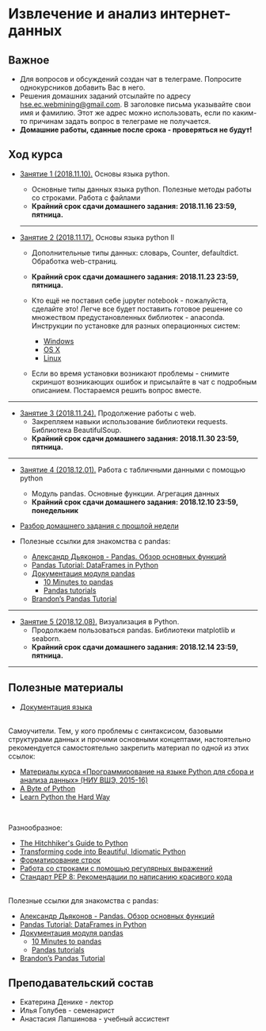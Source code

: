 # Извлечение и анализ интернет-данных

## Важное
* Для вопросов и обсуждений создан чат в телеграме. Попросите однокурсников добавить Вас в него.
* Решения домашних заданий отсылайте по адресу [hse.ec.webmining@gmail.com](hse.ec.webmining@gmail.com). В заголовке письма указывайте свои имя и фамилию. Этот же адрес можно использовать, если по каким-то причинам задать вопрос в телеграме не получается.
* **Домашние работы, сданные после срока - проверяться не будут!**

## Ход курса


* [Занятие 1 (2018.11.10).](https://github.com/magnitofonov/hse-econ-data-analysis-course/tree/master/week_01) Основы языка python. 
	* Основные типы данных языка python. Полезные методы работы со строками. Работа с файлами 
	* **Крайний срок сдачи домашнего задания: 2018.11.16 23:59, пятница.** 

	---

* [Занятие 2 (2018.11.17).](https://github.com/magnitofonov/hse-econ-data-analysis-course/tree/master/week_02) Основы языка python II 
	* Дополнительные типы данных: словарь, Counter, defaultdict. Обработка web-страниц.
	* **Крайний срок сдачи домашнего задания: 2018.11.23 23:59, пятница.** 

	* Кто ещё не поставил себе jupyter notebook - пожалуйста, сделайте это! Легче все будет поставить готовое решение со множеством предустановленных библиотек - anaconda. Инструкции по установке для разных операционных систем:
		* [Windows](https://conda.io/docs/user-guide/install/windows.html)
		* [OS X](https://conda.io/docs/user-guide/install/macos.html)
		* [Linux](https://conda.io/docs/user-guide/install/linux.html)
	
	* Если во время установки возникают проблемы - снимите скриншот возникающих ошибок и присылайте в чат с подробным описанием. Постараемся решить вопрос вместе.

---

* [Занятие 3 (2018.11.24).](https://github.com/magnitofonov/hse-econ-data-analysis-course/tree/master/week_03) Продолжение работы с web.
	* Закрепляем навыки использование библиотеки requests. Библиотека BeautifulSoup. 
	* **Крайний срок сдачи домашнего задания: 2018.11.30 23:59, пятница.** 

---

* [Занятие 4 (2018.12.01).](https://github.com/magnitofonov/hse-econ-data-analysis-course/tree/master/week_04) Работа с табличными данными с помощью python
	* Модуль pandas. Основные функции. Агрегация данных
	* **Крайний срок сдачи домашнего задания: 2018.12.10 23:59, понедельник**

* [Разбор домашнего задания с прошлой недели](https://github.com/magnitofonov/hse-econ-data-analysis-course/blob/master/week_04/hw_03_solution.ipynb)


* Полезные ссылки для знакомства с pandas:
	* [Александр Дьяконов - Pandas. Обзор основных функций](https://alexanderdyakonov.files.wordpress.com/2015/04/ama2015_pandas.pdf) 
	* [Pandas Tutorial: DataFrames in Python](https://www.datacamp.com/community/tutorials/pandas-tutorial-dataframe-python)
	* [Документация модуля pandas](https://pandas.pydata.org/pandas-docs/stable/index.html)
		* [10 Minutes to pandas](https://pandas.pydata.org/pandas-docs/stable/10min.html)
		* [Pandas tutorials](https://pandas.pydata.org/pandas-docs/stable/tutorials.html) 
	* [Brandon’s Pandas Tutorial](https://github.com/brandon-rhodes/pycon-pandas-tutorial) 

---

* [Занятие 5 (2018.12.08).](https://github.com/magnitofonov/hse-econ-data-analysis-course/tree/master/week_05) Визуализация в Python.
	* Продолжаем пользоваться pandas. Библиотеки matplotlib и seaborn.
	* **Крайний срок сдачи домашнего задания: 2018.12.14 23:59, пятница.** 

---

## Полезные материалы

* [Документация языка](https://docs.python.org/3/)

<br>
Cамоучители. Тем, у кого проблемы с синтаксисом, базовыми структурами данных и прочими основными концептами, настоятельно рекомендуется самостоятельно закрепить материал по одной из этих ссылок:

* [Материалы курса «Программирование на языке Python для сбора и анализа данных» (НИУ ВШЭ, 2015-16)](http://nbviewer.math-hse.info/github/ischurov/pythonhse/tree/master/)
* [A Byte of Python](https://python.swaroopch.com/)
* [Learn Python the Hard Way](https://learnpythonthehardway.org/python3/)

<br>

Разнообразное:

* [The Hitchhiker's Guide to Python](https://docs.python-guide.org/)
* [Transforming code into Beautiful, Idiomatic Python](https://speakerdeck.com/pyconslides/transforming-code-into-beautiful-idiomatic-python-by-raymond-hettinger-1)
* [Форматирование строк](https://pyformat.info/)
* [Работа со строками с помощью регулярных выражений](https://developers.google.com/edu/python/regular-expressions)
* [Стандарт PEP 8: Рекомендации по написанию красивого кода](https://www.python.org/dev/peps/pep-0008/)

<br>
 Полезные ссылки для знакомства с pandas:

* [Александр Дьяконов - Pandas. Обзор основных функций](https://alexanderdyakonov.files.wordpress.com/2015/04/ama2015_pandas.pdf) 
* [Pandas Tutorial: DataFrames in Python](https://www.datacamp.com/community/tutorials/pandas-tutorial-dataframe-python)
* [Документация модуля pandas](https://pandas.pydata.org/pandas-docs/stable/index.html)
	* [10 Minutes to pandas](https://pandas.pydata.org/pandas-docs/stable/10min.html)
	* [Pandas tutorials](https://pandas.pydata.org/pandas-docs/stable/tutorials.html) 
* [Brandon’s Pandas Tutorial](https://github.com/brandon-rhodes/pycon-pandas-tutorial) 

## Преподавательский состав

* Екатерина Денике - лектор
* Илья Голубев - семенарист
* Анастасия Лапшинова - учебный ассистент